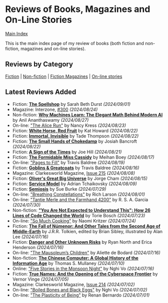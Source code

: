 # Reviews of Books, Magazines and On-Line Stories

[Main Index](../README.md)

This is the main index page of my review of books (both fiction and non-fiction, magazines and on-line stories).

## Reviews by Category

[Fiction](fiction/README.md) | [Non-fiction](nonfiction/README.md) | [Fiction Magazines](magazines/README.md) | [On-line stories](online/README.md)

## Latest Reviews Added

- Fiction: [**The Spellshop**](fiction/2024/20240901-Spellshop.md) by Sarah Beth Durst *(2024/09/01)*
- Magazine: Interzone, [#300](magazines/Interzone/20240824-Interzone300.md) *(2024/08/24)*
- Non-fiction: [**Why Machines Learn: The Elegant Math Behind Modern AI**](nonfiction/2024/20240827-WhyMachinesLearn.md) by Anil Ananthaswamy *(2024/08/27)*
- On-line: ["The Alice Run"](online/2024/20240823-AliceRun.md) by Nancy Kress *(2024/08/23)*
- Fiction: [**White Horse, Red Fruit**](fiction/2024/20240822-WhiteHorseRedFruit.md) by Kat Howard *(2024/08/22)*
- Fiction: [**Immortal, Invisible**](fiction/2024/20240822-ImmortalInvisible.md) by Tade Thompson *(2024/08/22)*
- Fiction: [**The Small Hands of Chokedamp**](fiction/2024/20240822-SmallHandsChokedamp.md) by Josiah Bancroft *(2024/08/22)*
- Fiction: [**A Sign of the Times**](fiction/2024/20240821-SignTimes.md) by Joe Hill *(2024/08/21)*
- Fiction: [**The Formidable Miss Cassidy**](fiction/2024/20240817-FormidableMissCassidy.md) by Meihan Boey *(2024/08/17)*
- On-line: ["Pages to Fill"](online/2024/20240819-PagesToFill.md) by Travis Baldree *(2024/08/19)*
- Fiction: [**Goblins & Greatcoats**](fiction/2024/20240816-GoblinsGreatcoats.md) by Travis Baldree *(2024/08/16)*
- Magazine: Clarkesworld Magazine, [Issue 215](magazines/Clarkesworld/20240808-Clarkesworld215.md) *(2024/08/08)*
- Fiction: [**Oliver's Great Big Universe**](fiction/2024/20240815-OliverGreatBigUniverse.md) by Jorge Cham *(2024/08/15)*
- Fiction: [**Service Model**](fiction/2024/20240809-ServiceModel.md) by Adrian Tchaikovsky *(2024/08/09)*
- Fiction: [**Semiosis**](fiction/2024/20240729-Semiosis.md) by Sue Burke *(2024/07/29)*
- On-line: ["Breathing Constellations"](online/2024/20240801-BreathingConstellations.md) by Rich Larson *(2024/08/01)*
- On-line: ["Tantie Merle and the Farmhand 4200"](online/2024/20240730-TantieMerleFarmhand4200.md) by R. S. A. Garcia *(2024/07/30)*
- Non-fiction: [**"You Are Not Expected to Understand This": How 26 Lines of Code Changed the World**](nonfiction/2024/20240723-NotExpectedUnderstandThis.md) by Torie Bosch *(2024/07/23)*
- On-line: ["So Much Cooking"](online/2024/20240724-SoMuchCooking.md) by Naomi Kritzer *(2024/07/24)*
- Fiction: [**The Fall of Númenor: And Other Tales from the Second Age of Middle-Earth**](fiction/2024/20240716-FallNumenor.md) by J.R.R. Tolkien, edited by Brian Sibley, illustrated by Alan Lee *(2024/07/16)*
- Fiction: [**Danger and Other Unknown Risks**](fiction/2024/20240716-DangerOtherUnknownRisks.md) by Ryan North and Erica Henderson *(2024/07/16)*
- On-line: ["The Mausoleum’s Children"](online/2024/20240716-MausoleumChildren.md) by Aliette de Bodard *(2024/07/16)*
- Non-fiction: [**The Chinese Computer: A Global History of the Information Age**](nonfiction/2024/20240710-ChineseComputer.md) by Thomas S. Mullaney *(2024/07/10)*
- Online: ["Five Stories in the Monsoon Night"](online/2024/20240716-FiveStoriesMoonsoonNight.md) by Nghi Vo *(2024/07/16)*
- Fiction: [**True Names: And the Opening of the Cyberspace Frontier**](fiction/2024/20240705-TrueNamesOpeningCyberspace.md) by Vernor Vinge *(2024/07/05)*
- Magazine: Clarkesworld Magazine, [Issue 214](magazines/Clarkesworld/20240702-Clarkesworld214.md) *(2024/07/02)*
- On-line: ["Boiled Bones and Black Eggs"](online/2024/20240702-BoiledBonesBlackEggs.md) by Nghi Vo *(2024/07/02)*
- On-line: ["The Plasticity of Being"](online/2024/20240701-PlaticityBeing.md) by Renan Bernardo *(2024/07/01)*
